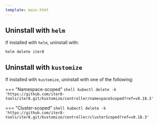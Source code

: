 ```yaml
---
template: main.html
---
```


## Uninstall with `helm`

If installed with `helm`, uninstall with:

```shell
helm delete iter8
```

## Uninstall with `kustomize`

If installed with `kustomize`, uninstall with one of the following:

=== "Namespace-scoped"
    ```shell
    kubectl delete -k 'https://github.com/iter8-tools/iter8.git/kustomize/controller/namespaceScoped?ref=v0.18.3'
    ```

=== "Cluster-scoped"
    ```shell
    kubectl delete -k 'https://github.com/iter8-tools/iter8.git/kustomize/controller/clusterScoped?ref=v0.18.3'
    ```
